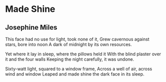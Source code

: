 # Made Shine
## Josephine Miles
This face had no use for light, took none of it,
Grew cavernous against stars, bore into noon
A dark of midnight by its own resources.

Yet where it lay in sleep, where the pillows held it
With the blind plaster over it and the four walls
Keeping the night carefully, it was undone.

Sixty-watt light, squared to a window frame,
Across a well of air, across wind and window
Leaped and made shine the dark face in its sleep.